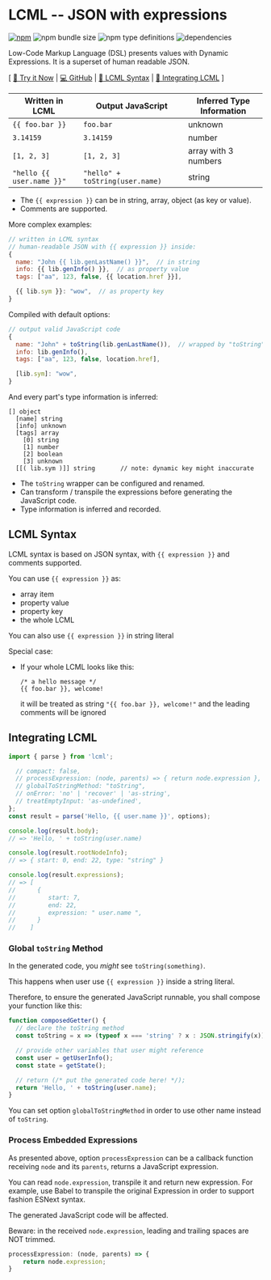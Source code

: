 # LCML -- JSON with expressions

[![npm](https://img.shields.io/npm/v/lcml)](https://www.npmjs.com/package/lcml)
![npm bundle size](https://img.shields.io/bundlephobia/min/lcml) ![npm type definitions](https://img.shields.io/npm/types/lcml) ![dependencies](https://img.shields.io/badge/dependencies-0-green)

Low-Code Markup Language (DSL) presents values with Dynamic Expressions. It is a superset of human readable JSON.

[ [👯 Try it Now](https://lyonbot.github.io/lcml/) | [💻 GitHub](https://github.com/lyonbot/lcml) | [📓 LCML Syntax](https://github.com/lyonbot/lcml/tree/main/packages/lcml#lcml-syntax) | [📓 Integrating LCML](https://github.com/lyonbot/lcml/tree/main/packages/lcml#integrating-lcml) ]

| Written in LCML           | Output JavaScript               | Inferred Type Information |
| ------------------------- | ------------------------------- | ------------------------- |
| `{{ foo.bar }}`           | `foo.bar`                       | unknown                   |
| `3.14159`                 | `3.14159`                       | number                    |
| `[1, 2, 3]`               | `[1, 2, 3]`                     | array with 3 numbers      |
| `"hello {{ user.name }}"` | `"hello" + toString(user.name)` | string                    |

- The `{{ expression }}` can be in string, array, object (as key or value).
- Comments are supported.

More complex examples:

```js
// written in LCML syntax
// human-readable JSON with {{ expression }} inside:
{
  name: "John {{ lib.genLastName() }}",  // in string
  info: {{ lib.genInfo() }},  // as property value
  tags: ["aa", 123, false, {{ location.href }}],

  {{ lib.sym }}: "wow",  // as property key
}
```

Compiled with default options:

```js
// output valid JavaScript code
{
  name: "John" + toString(lib.genLastName()),  // wrapped by "toString"
  info: lib.genInfo(),
  tags: ["aa", 123, false, location.href],

  [lib.sym]: "wow",
}
```

And every part's type information is inferred:

```
[] object
  [name] string
  [info] unknown
  [tags] array
    [0] string
    [1] number
    [2] boolean
    [3] unknown
  [[( lib.sym )]] string       // note: dynamic key might inaccurate
```

- The `toString` wrapper can be configured and renamed.
- Can transform / transpile the expressions before generating the JavaScript code.
- Type information is inferred and recorded.

## LCML Syntax

LCML syntax is based on JSON syntax, with `{{ expression }}` and comments supported.

You can use `{{ expression }}` as:

- array item
- property value
- property key
- the whole LCML

You can also use `{{ expression }}` in string literal

Special case:

- If your whole LCML looks like this:

  ```
  /* a hello message */
  {{ foo.bar }}, welcome!
  ```

  it will be treated as string `"{{ foo.bar }}, welcome!"` and the leading comments will be ignored

## Integrating LCML

```js
import { parse } from 'lcml';

  // compact: false,
  // processExpression: (node, parents) => { return node.expression },
  // globalToStringMethod: "toString",
  // onError: 'no' | 'recover' | 'as-string',
  // treatEmptyInput: 'as-undefined',
};
const result = parse('Hello, {{ user.name }}', options);

console.log(result.body);
// => 'Hello, ' + toString(user.name)

console.log(result.rootNodeInfo);
// => { start: 0, end: 22, type: "string" }

console.log(result.expressions);
// => [
//      {
//         start: 7,
//         end: 22,
//         expression: " user.name ",
//      }
//    ]
```

### Global `toString` Method

In the generated code, you _might_ see `toString(something)`.

This happens when user use `{{ expression }}` inside a string literal.

Therefore, to ensure the generated JavaScript runnable, you shall compose your function like this:

```js
function composedGetter() {
  // declare the toString method
  const toString = x => (typeof x === 'string' ? x : JSON.stringify(x));

  // provide other variables that user might reference
  const user = getUserInfo();
  const state = getState();

  // return (/* put the generated code here! */);
  return 'Hello, ' + toString(user.name);
}
```

You can set option `globalToStringMethod` in order to use other name instead of `toString`.

### Process Embedded Expressions

As presented above, option `processExpression` can be a callback function receiving `node` and its `parents`,
returns a JavaScript expression.

You can read `node.expression`, transpile it and return new expression.
For example, use Babel to transpile the original Expression in order to support fashion ESNext syntax.

The generated JavaScript code will be affected. 

Beware: in the received `node.expression`, leading and trailing spaces are NOT trimmed.

```js
processExpression: (node, parents) => {
    return node.expression;
}
```
